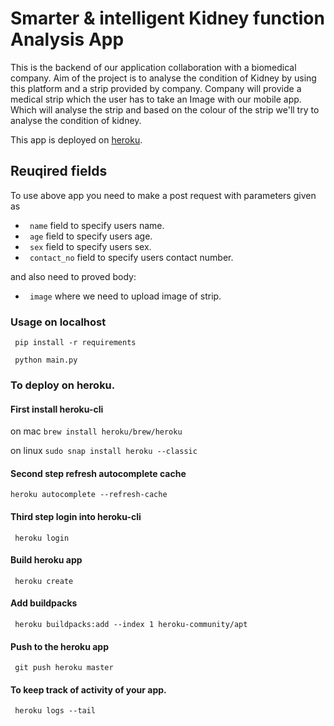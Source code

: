 # Smarter & intelligent Kidney function Analysis App

This is the backend of our application collaboration with a biomedical company. Aim of the project is to analyse the condition of Kidney by using this platform and a strip provided by company. Company will provide a medical strip which the user has to take an Image with our mobile app. Which will analyse the strip and based on the colour of the strip we'll try to analyse the condition of kidney.

This app is deployed on [heroku](https://floating-retreat-64345.herokuapp.com/).

## Reuqired fields

To use above app you need to make a post request with parameters given as
- ` name` field to specify users name.
- ` age` field to specify users age.
- ` sex` field to specify users sex.
- ` contact_no` field to specify users contact number.

and also need to proved body:
- ` image` where we need to upload image of strip.


### Usage on localhost

` pip install -r requirements`

` python main.py`

### To deploy on heroku.
#### First install heroku-cli

on mac ` brew install heroku/brew/heroku `

on linux ` sudo snap install heroku --classic `

#### Second step refresh autocomplete cache

` heroku autocomplete --refresh-cache `

#### Third step login into heroku-cli

` heroku login`

#### Build heroku app

` heroku create`

#### Add buildpacks 

` heroku buildpacks:add --index 1 heroku-community/apt`

#### Push to the heroku app

` git push heroku master`

#### To keep track of activity of your app.

` heroku logs --tail`